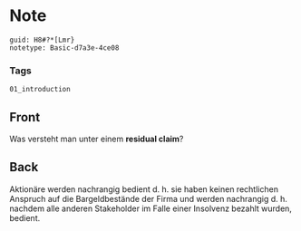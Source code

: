 # Note
```
guid: H8#?*[Lmr}
notetype: Basic-d7a3e-4ce08
```

### Tags
```
01_introduction
```

## Front
<p>Was versteht man unter einem <b>residual claim</b>?

## Back
Aktionäre werden nachrangig bedient d. h. sie haben keinen rechtlichen Anspruch auf die Bargeldbestände der Firma und werden nachrangig d. h. nachdem alle anderen Stakeholder im Falle einer Insolvenz bezahlt wurden, bedient.
